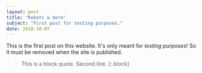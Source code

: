```yaml
---
layout: post
title: "Robots & more"
subject: "First post for testing purposes."
date: 2018-10-07
---
```


This is the first post on this website. It's only meant for *testing purposes*!
So it must be removed when the site is published.

> This is a block quote.
> Second line.
{:.block}

